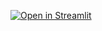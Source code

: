 [![Open in Streamlit](https://static.streamlit.io/badges/streamlit_badge_black_white.svg)]([your_streamlit_app_url](https://bcu6oxufxswcmbxqoeiiuc.streamlit.app/))
